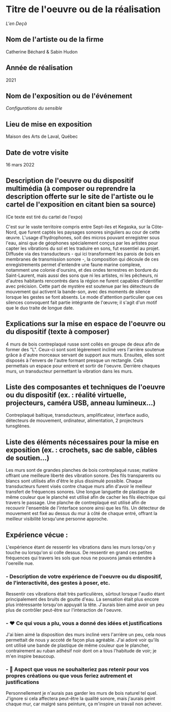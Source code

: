 # Titre de l'oeuvre ou de la réalisation
*L'en Deçà*

## Nom de l'artiste ou de la firme
Catherine Béchard & Sabin Hudon

## Année de réalisation
2021

## Nom de l'exposition ou de l'événement
*Configurations du sensible*

## Lieu de mise en exposition
Maison des Arts de Laval, Québec

## Date de votre visite
16 mars 2022

## Description de l'oeuvre ou du dispositif multimédia (à composer ou reprendre la description offerte sur le site de l'artiste ou le cartel de l'exposition en citant bien sa source)
(Ce texte est tiré du cartel de l'expo)

C'est sur le vaste territoire compris entre Sept-iles et Kegaska, sur la Côte-Nord, que furent captés les paysages sonores singuliers au cour de cette œuvre. L'usage d'hydrophones, soit des micros pouvant enregistrer sous l'eau, ainsi que de géophones spécialement conçus par les artistes pour capter les vibrations du sol et les traduire en sons, fut essentiel au projet. Diffusée via des transducteurs - qui ici transforment les parois de bois en membranes de transmission sonore -, la composition qui découle de ces enregistrements permet d'entendre une faune marine complexe, notamment une colonie d'oursins, et des ondes terrestres en bordure du Saint-Laurent, mais aussi des sons que ni les artistes, ni les pêcheurs, ni d'autres habitants rencontrés dans la région ne furent capables d'identifier avec précision. Cette part de mystère est soutenue par les détecteurs de mouvement qui activent la bande-son, avec des moments de silence lorsque les gestes se font absents. Le mode d'attention particulier que ces silences convoquent fait partie intégrante de l'œuvre; il s'agit d'un
motif que le duo traite de longue date.

## Explications sur la mise en espace de l'oeuvre ou du dispositif (texte à composer)
4 murs de bois contreplaqué russe sont collés en groupe de deux afin de former des "L". Ceux-ci sont sont légèrement incliné vers l'arrière soutenue grâce à d'autre morceaux servant de support aux murs.
Ensuites, elles sont disposés à l'envers de l'autre formant presque un rectangle. Cela permettais un espace pour entreré et sortir de l'oeuvre. Derrière chaques murs, un transducteur permettant la vibration dans les murs.

## Liste des composantes et techniques de l'oeuvre ou du dispositif (ex. : réalité virtuelle, projecteurs, caméra USB, anneau lumineux...)
Contreplaqué baltique, transducteurs, amplificateur, interface audio, détecteurs de mouvement, ordinateur, alimentation, 2 projecteurs tunsgtènes.

## Liste des éléments nécessaires pour la mise en exposition (ex. : crochets, sac de sable, câbles de soutien...)
Les murs sont de grandes planches de bois contreplaqué russe; matière offrant une meilleure liberté des vibration sonore. 
Des fils transparents ou blancs sont utilisés afin d'être le plus dissimulé possible. 
Chaque transducteurs furent visés contre chaque murs afin d'avoir le meilleur transfert de fréquences sonores. 
Une longue languette de plastique de même couleur que le planché est utilisé afin de cacher les fils électrique qui travers le passage. 
Une planche de contreplaqué est utilisé afin de recouvrir l'ensemble de l'interface sonore ainsi que les fils. 
Un détecteur de mouvement est fixé au dessus du mur à côté de chaque entré, offrant la meilleur visibilité lorsqu'une personne approche.
## Expérience vécue :
L'expérience étant de ressentir les vibrations dans les murs lorsqu'on y touche ou lorsqu'on si colle dessus. De ressentir en grand ces petites fréquences qui travers les sols que nous ne pouvons jamais entendre à l'oereille nue.

### - Description de votre expérience de l'oeuvre ou du dispositif, de l'interactivité, des gestes à poser, etc.
Ressentir ces vibrations était très particulières, sûrtout lorsque l'audio étant principalement des bruits de goutte d'eau. La sensation était plus encore plus intéressante lorsqu'on appuyait la tête. J'aurais bien aimé avoir un peu plus de contrôler peut-être sur l'interaction de l'oeuvre.

### - ❤️ Ce qui vous a plu, vous a donné des idées et justifications
J'ai bien aimé la disposition des murs incliné vers l'arrière un peu, cela nous permettait de nous y accoté de façon plus agréable. J'ai adoré voir qu'ils ont utilisé une bande de plastique de même couleur que le plancher, contrairement au ruban adhésif noir dont on a tous l'habitude de voir; je m'en inspire beaucoup.

### - 🤔 Aspect que vous ne souhaiteriez pas retenir pour vos propres créations ou que vous feriez autrement et justifications
Personnellement je n'aurais pas garder les murs de bois naturel tel quel. J'ignore si cela affectera peut-être la qualité sonore, mais j'aurais peint chaque mur, car malgré sans peinture, ça m'inspire un travail non achever.
